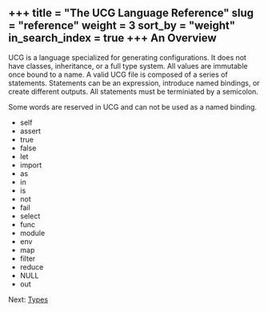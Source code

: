 +++
title = "The UCG Language Reference"
slug = "reference"
weight = 3
sort_by = "weight"
in_search_index = true
+++
An Overview
-----------

UCG is a language specialized for generating configurations. It does not have classes,
inheritance, or a full type system. All values are immutable once bound to
a name. A valid UCG file is composed of a series of statements. Statements can be
an expression, introduce named bindings, or create different outputs. All statements
must be terminiated by a semicolon.

Some words are reserved in UCG and can not be used as a named binding.

 
* self
* assert
* true
* false
* let
* import
* as
* in
* is
* not
* fail
* select
* func
* module
* env
* map
* filter
* reduce
* NULL
* out

Next: <a href="types">Types</a>